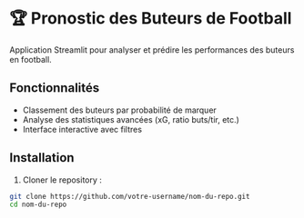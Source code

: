 # 🏆 Pronostic des Buteurs de Football

Application Streamlit pour analyser et prédire les performances des buteurs en football.

## Fonctionnalités

- Classement des buteurs par probabilité de marquer
- Analyse des statistiques avancées (xG, ratio buts/tir, etc.)
- Interface interactive avec filtres

## Installation

1. Cloner le repository :
```bash
git clone https://github.com/votre-username/nom-du-repo.git
cd nom-du-repo
